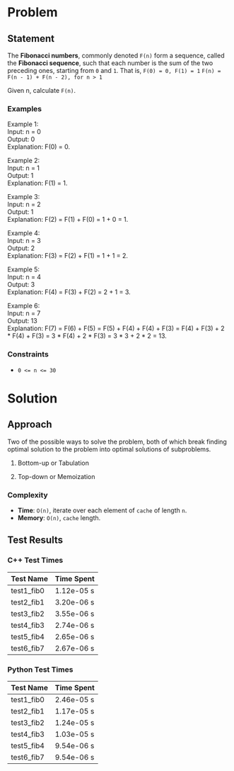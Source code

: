 # Problem

## Statement
The __Fibonacci numbers__, commonly denoted `F(n)` form a sequence, called the __Fibonacci sequence__, such that each number is the sum of the two preceding ones, starting from `0` and `1`. That is,
`F(0) = 0, F(1) = 1`
`F(n) = F(n - 1) + F(n - 2), for n > 1`

Given n, calculate `F(n)`.

### Examples
Example 1: \
Input: n = 0 \
Output: 0 \
Explanation: F(0) = 0.

Example 2: \
Input: n = 1 \
Output: 1 \
Explanation: F(1) = 1.

Example 3: \
Input: n = 2 \
Output: 1 \
Explanation: F(2) = F(1) + F(0) = 1 + 0 = 1.

Example 4: \
Input: n = 3 \
Output: 2 \
Explanation: F(3) = F(2) + F(1) = 1 + 1 = 2.

Example 5: \
Input: n = 4 \
Output: 3 \
Explanation: F(4) = F(3) + F(2) = 2 + 1 = 3.

Example 6: \
Input: n = 7 \
Output: 13 \
Explanation: F(7) = F(6) + F(5) = F(5) + F(4) + F(4) + F(3) = F(4) + F(3) + 2 * F(4) + F(3) = 3 * F(4) + 2 * F(3) = 3 * 3 + 2 * 2 = 13.


### Constraints
- `0 <= n <= 30`


# Solution

## Approach
Two of the possible ways to solve the problem, both of which break finding optimal solution to the problem into optimal solutions of subproblems.
1. Bottom-up or Tabulation

2. Top-down or Memoization


### Complexity
- __Time__: `O(n)`, iterate over each element of `cache` of length `n`.
- __Memory__: `O(n)`, `cache` length.

## Test Results

### C++ Test Times
| Test Name | Time Spent |
| --- | --- |
| test1_fib0 | 1.12e-05 s |
| test2_fib1 | 3.20e-06 s |
| test3_fib2 | 3.55e-06 s |
| test4_fib3 | 2.74e-06 s |
| test5_fib4 | 2.65e-06 s |
| test6_fib7 | 2.67e-06 s |

### Python Test Times
| Test Name | Time Spent |
| --- | --- |
| test1_fib0 | 2.46e-05 s |
| test2_fib1 | 1.17e-05 s |
| test3_fib2 | 1.24e-05 s |
| test4_fib3 | 1.03e-05 s |
| test5_fib4 | 9.54e-06 s |
| test6_fib7 | 9.54e-06 s |

